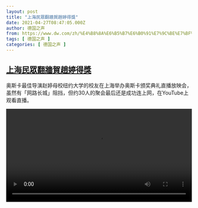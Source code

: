 ```yaml
---
layout: post
title: "上海民眾翻牆賀趙婷得獎"
date: 2021-04-27T08:47:05.000Z
author: 德国之声
from: https://www.dw.com/zh/%E4%B8%8A%E6%B5%B7%E6%B0%91%E7%9C%BE%E7%BF%BB%E7%89%86%E8%B3%80%E8%B6%99%E5%A9%B7%E5%BE%97%E7%8D%8E/a-57347676
tags: [ 德国之声 ]
categories: [ 德国之声 ]
---
```

<!--1619513225000-->
[上海民眾翻牆賀趙婷得獎](https://www.dw.com/zh/%E4%B8%8A%E6%B5%B7%E6%B0%91%E7%9C%BE%E7%BF%BB%E7%89%86%E8%B3%80%E8%B6%99%E5%A9%B7%E5%BE%97%E7%8D%8E/a-57347676)
------

<div>
<p>奥斯卡最佳导演赵婷母校纽约大学的校友在上海举办奥斯卡颁奖典礼直播放映会，虽然有「网路长城」阻挡，但约30人的聚会最后还是成功连上网，在YouTube上观看直播。</small></p><video src="https://tvdownloaddw-a.akamaihd.net/dwtv_video/flv/vdt_zh/2021/bchi210427_001_b36160427oscar_1_sd_sor.mp4" controls style="width:100%"></video>
</div>
